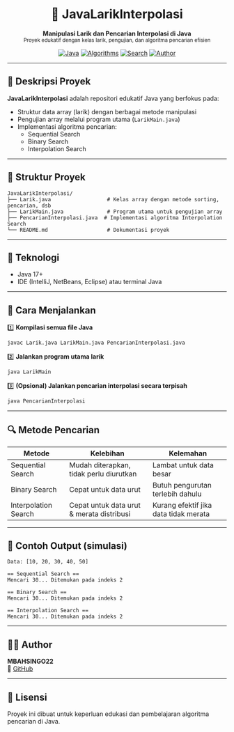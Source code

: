 <h1 align="center">🧮 JavaLarikInterpolasi</h1>
<p align="center">
  <b>Manipulasi Larik dan Pencarian Interpolasi di Java</b><br>
  <sub>Proyek edukatif dengan kelas larik, pengujian, dan algoritma pencarian efisien</sub>
</p>

<div align="center">

[![Java](https://img.shields.io/badge/Java-17-red?logo=oracle)](https://www.oracle.com/java/)
[![Algorithms](https://img.shields.io/badge/Algorithm-Interpolation%20Search-blue)]()
[![Search](https://img.shields.io/badge/Search-Binary%20%26%20Sequential-orange)]()
[![Author](https://img.shields.io/badge/Author-MBAHSINGO22-blue)](https://github.com/MBAHSINGO22)

</div>

---

## 📖 Deskripsi Proyek

**JavaLarikInterpolasi** adalah repositori edukatif Java yang berfokus pada:
- Struktur data array (larik) dengan berbagai metode manipulasi
- Pengujian array melalui program utama (`LarikMain.java`)
- Implementasi algoritma pencarian:
  - Sequential Search
  - Binary Search
  - Interpolation Search

---

## 📂 Struktur Proyek

```
JavaLarikInterpolasi/
├── Larik.java                  # Kelas array dengan metode sorting, pencarian, dsb
├── LarikMain.java              # Program utama untuk pengujian array
├── PencarianInterpolasi.java  # Implementasi algoritma Interpolation Search
└── README.md                   # Dokumentasi proyek
```

---

## 🧰 Teknologi

- Java 17+
- IDE (IntelliJ, NetBeans, Eclipse) atau terminal Java

---

## 🚀 Cara Menjalankan

1️⃣ **Kompilasi semua file Java**
```bash
javac Larik.java LarikMain.java PencarianInterpolasi.java
```

2️⃣ **Jalankan program utama larik**
```bash
java LarikMain
```

3️⃣ **(Opsional) Jalankan pencarian interpolasi secara terpisah**
```bash
java PencarianInterpolasi
```

---

## 🔍 Metode Pencarian

| Metode               | Kelebihan                               | Kelemahan                     |
|----------------------|------------------------------------------|-------------------------------|
| Sequential Search    | Mudah diterapkan, tidak perlu diurutkan  | Lambat untuk data besar       |
| Binary Search        | Cepat untuk data urut                   | Butuh pengurutan terlebih dahulu |
| Interpolation Search | Cepat untuk data urut & merata distribusi | Kurang efektif jika data tidak merata |

---

## 📌 Contoh Output (simulasi)

```
Data: [10, 20, 30, 40, 50]

== Sequential Search ==
Mencari 30... Ditemukan pada indeks 2

== Binary Search ==
Mencari 30... Ditemukan pada indeks 2

== Interpolation Search ==
Mencari 30... Ditemukan pada indeks 2
```

---

## 👨‍💻 Author

**MBAHSINGO22**  
🔗 [GitHub](https://github.com/MBAHSINGO22)

---

## 📄 Lisensi

Proyek ini dibuat untuk keperluan edukasi dan pembelajaran algoritma pencarian di Java.
